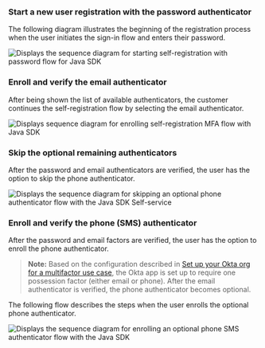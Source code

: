 ### Start a new user registration with the password authenticator

The following diagram illustrates the beginning of the registration process when the user initiates the sign-in flow and enters their password.

<div class="common-image-format">

![Displays the sequence diagram for starting self-registration with password flow for Java SDK](/img/oie-embedded-sdk/oie-embedded-sdk-use-case-simple-self-serv-seq-start-java.png)

</div>

### Enroll and verify the email authenticator

After being shown the list of available authenticators, the customer continues the self-registration flow by selecting the email authenticator.

<div class="common-image-format">

![Displays sequence diagram for enrolling self-registration MFA flow with Java SDK](/img/oie-embedded-sdk/oie-embedded-sdk-use-case-simple-self-serv-seq-enroll-verify-java.png)

</div>

### Skip the optional remaining authenticators

After the password and email authenticators are verified, the user has the option to skip the phone authenticator.

<div class="common-image-format">

![Displays the sequence diagram for skipping an optional phone authenticator flow with the Java SDK Self-service](/img/oie-embedded-sdk/oie-embedded-sdk-use-case-simple-self-serv-seq-skip-phone-java.png)

</div>

### Enroll and verify the phone (SMS) authenticator

After the password and email factors are verified, the user has the option to enroll the phone authenticator.

> **Note:** Based on the configuration described in [Set up your Okta org for a multifactor use case](/docs/guides/oie-embedded-common-org-setup/java/main/#set-up-your-okta-org-for-a-multifactor-use-case), the Okta app is set up to require one possession factor (either email or phone). After the email authenticator is verified, the phone authenticator becomes optional.

The following flow describes the steps when the user enrolls the optional phone authenticator.

<div class="common-image-format">

![Displays the sequence diagram for enrolling an optional phone SMS authenticator flow with the Java SDK](/img/oie-embedded-sdk/oie-embedded-sdk-use-case-simple-self-serv-seq-phone-java.png)

</div>

